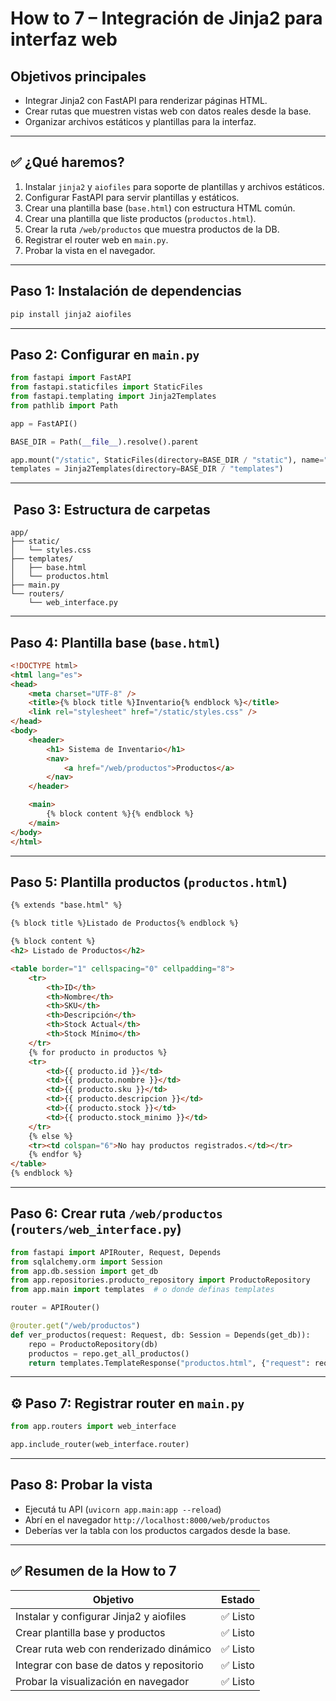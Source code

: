 #  How to 7 – Integración de Jinja2 para interfaz web

##  Objetivos principales

* Integrar Jinja2 con FastAPI para renderizar páginas HTML.
* Crear rutas que muestren vistas web con datos reales desde la base.
* Organizar archivos estáticos y plantillas para la interfaz.

---

## ✅ ¿Qué haremos?

1. Instalar `jinja2` y `aiofiles` para soporte de plantillas y archivos estáticos.
2. Configurar FastAPI para servir plantillas y estáticos.
3. Crear una plantilla base (`base.html`) con estructura HTML común.
4. Crear una plantilla que liste productos (`productos.html`).
5. Crear la ruta `/web/productos` que muestra productos de la DB.
6. Registrar el router web en `main.py`.
7. Probar la vista en el navegador.

---

##  Paso 1: Instalación de dependencias

```bash
pip install jinja2 aiofiles
```

---

##  Paso 2: Configurar en `main.py`

```python
from fastapi import FastAPI
from fastapi.staticfiles import StaticFiles
from fastapi.templating import Jinja2Templates
from pathlib import Path

app = FastAPI()

BASE_DIR = Path(__file__).resolve().parent

app.mount("/static", StaticFiles(directory=BASE_DIR / "static"), name="static")
templates = Jinja2Templates(directory=BASE_DIR / "templates")
```

---

## ️ Paso 3: Estructura de carpetas

```
app/
├── static/
│   └── styles.css
├── templates/
│   ├── base.html
│   └── productos.html
├── main.py
└── routers/
    └── web_interface.py
```

---

##  Paso 4: Plantilla base (`base.html`)

```html
<!DOCTYPE html>
<html lang="es">
<head>
    <meta charset="UTF-8" />
    <title>{% block title %}Inventario{% endblock %}</title>
    <link rel="stylesheet" href="/static/styles.css" />
</head>
<body>
    <header>
        <h1> Sistema de Inventario</h1>
        <nav>
            <a href="/web/productos">Productos</a>
        </nav>
    </header>

    <main>
        {% block content %}{% endblock %}
    </main>
</body>
</html>
```

---

##  Paso 5: Plantilla productos (`productos.html`)

```html
{% extends "base.html" %}

{% block title %}Listado de Productos{% endblock %}

{% block content %}
<h2> Listado de Productos</h2>

<table border="1" cellspacing="0" cellpadding="8">
    <tr>
        <th>ID</th>
        <th>Nombre</th>
        <th>SKU</th>
        <th>Descripción</th>
        <th>Stock Actual</th>
        <th>Stock Mínimo</th>
    </tr>
    {% for producto in productos %}
    <tr>
        <td>{{ producto.id }}</td>
        <td>{{ producto.nombre }}</td>
        <td>{{ producto.sku }}</td>
        <td>{{ producto.descripcion }}</td>
        <td>{{ producto.stock }}</td>
        <td>{{ producto.stock_minimo }}</td>
    </tr>
    {% else %}
    <tr><td colspan="6">No hay productos registrados.</td></tr>
    {% endfor %}
</table>
{% endblock %}
```

---

##  Paso 6: Crear ruta `/web/productos` (`routers/web_interface.py`)

```python
from fastapi import APIRouter, Request, Depends
from sqlalchemy.orm import Session
from app.db.session import get_db
from app.repositories.producto_repository import ProductoRepository
from app.main import templates  # o donde definas templates

router = APIRouter()

@router.get("/web/productos")
def ver_productos(request: Request, db: Session = Depends(get_db)):
    repo = ProductoRepository(db)
    productos = repo.get_all_productos()
    return templates.TemplateResponse("productos.html", {"request": request, "productos": productos})
```

---

## ⚙️ Paso 7: Registrar router en `main.py`

```python
from app.routers import web_interface

app.include_router(web_interface.router)
```

---

##  Paso 8: Probar la vista

* Ejecutá tu API (`uvicorn app.main:app --reload`)
* Abrí en el navegador `http://localhost:8000/web/productos`
* Deberías ver la tabla con los productos cargados desde la base.

---

## ✅ Resumen de la How to 7

| Objetivo                                 | Estado  |
| ---------------------------------------- | ------- |
| Instalar y configurar Jinja2 y aiofiles  | ✅ Listo |
| Crear plantilla base y productos         | ✅ Listo |
| Crear ruta web con renderizado dinámico  | ✅ Listo |
| Integrar con base de datos y repositorio | ✅ Listo |
| Probar la visualización en navegador     | ✅ Listo |
